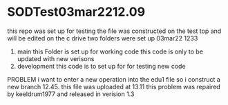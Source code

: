 # SODTest03mar2212.09
this repo was set up for testing the file was constructed on the test top and will be edited on the c drive
two folders were set up 03mar22 1233
1. main this Folder is set up for working code this code is only to be updated with new verisons
2. development this code is to set up for for testing new code

PROBLEM
i want to enter a new operation into the edu1 file so i construct a new branch 12.45.
this file was uploaded at 13.11 
this problem was repaired by keeldrum1977 and released in verision 1.3
